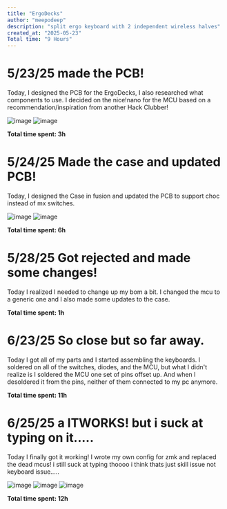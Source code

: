 ```yaml
---
title: "ErgoDecks"
author: "meepodeep"
description: "split ergo keyboard with 2 independent wireless halves"
created_at: "2025-05-23"
Total time: "9 Hours"
---
```

# 5/23/25 made the PCB!

Today, I designed the PCB for the ErgoDecks, I also researched what components to use. I decided on the nice!nano for the MCU based on a recommendation/inspiration from another Hack Clubber!

![image](https://github.com/user-attachments/assets/e32a210c-b31f-44f0-aaa0-42eac179c489)
![image](https://github.com/user-attachments/assets/c179f9d0-c652-41c6-99da-8a208f480357)


**Total time spent: 3h**

# 5/24/25 Made the case and updated PCB!

Today, I designed the Case in fusion and updated the PCB to support choc instead of mx switches.

![image](https://github.com/user-attachments/assets/65c274e7-ca11-435d-8079-ac06fa2f13c5)
![image](https://github.com/user-attachments/assets/04fee82a-690b-471d-97b8-2c66d3adf53a)

**Total time spent: 6h**

# 5/28/25 Got rejected and made some changes!

Today I realized I needed to change up my bom a bit. I changed the mcu to a generic one and I also made some updates to the case.

**Total time spent: 1h**

# 6/23/25  So close but so far away.

Today I got all of my parts and I started assembling the keyboards. I soldered on all of the switches, diodes, and the MCU, but what I didn't realize is I soldered the MCU one set of pins offset up. And when I desoldered it from the pins, neither of them connected to my pc anymore.

**Total time spent: 11h**

# 6/25/25 a ITWORKS! but i suck at typing on it.....

Today I finally got it working! I wrote my own config for zmk and replaced the dead mcus! i still suck at typing thoooo i think thats just skill issue not keyboard issue.....

![image](https://github.com/user-attachments/assets/0b5feddd-a89b-448d-9f3e-03073516f218)
![image](https://github.com/user-attachments/assets/1c57e422-93d5-4d99-a07f-c2201cbfe5b0)
![image](https://github.com/user-attachments/assets/602d6fdb-662b-4438-a57f-f8248e01ae6a)

**Total time spent: 12h**
